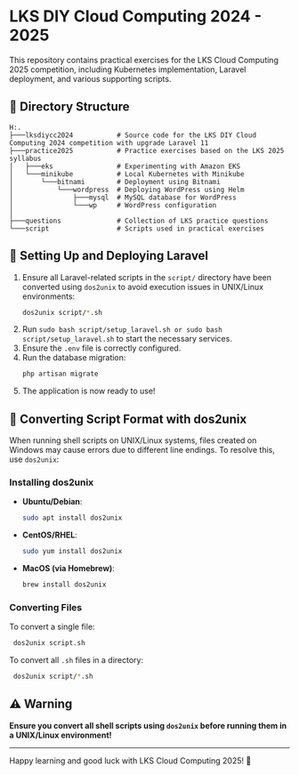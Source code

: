 # LKS DIY Cloud Computing 2024 - 2025

This repository contains practical exercises for the LKS Cloud Computing 2025 competition, including Kubernetes implementation, Laravel deployment, and various supporting scripts.

## 📁 Directory Structure

```
H:.
├───lksdiycc2024           # Source code for the LKS DIY Cloud Computing 2024 competition with upgrade Laravel 11
├───practice2025           # Practice exercises based on the LKS 2025 syllabus
│   ├───eks                # Experimenting with Amazon EKS
│   └───minikube           # Local Kubernetes with Minikube
│       └───bitnami        # Deployment using Bitnami
│           └───wordpress  # Deploying WordPress using Helm
│               ├───mysql  # MySQL database for WordPress
│               └───wp     # WordPress configuration
│
├───questions              # Collection of LKS practice questions
└───script                 # Scripts used in practical exercises
```

## 🚀 Setting Up and Deploying Laravel

1. Ensure all Laravel-related scripts in the `script/` directory have been converted using `dos2unix` to avoid execution issues in UNIX/Linux environments:
   ```sh
   dos2unix script/*.sh
   ```
2. Run `sudo bash script/setup_laravel.sh or sudo bash script/setup_laravel.sh` to start the necessary services.
3. Ensure the `.env` file is correctly configured.
4. Run the database migration:
   ```sh
   php artisan migrate
   ```
5. The application is now ready to use!

## 🔄 Converting Script Format with dos2unix

When running shell scripts on UNIX/Linux systems, files created on Windows may cause errors due to different line endings. To resolve this, use `dos2unix`:

### Installing dos2unix

- **Ubuntu/Debian**:
  ```sh
  sudo apt install dos2unix
  ```
- **CentOS/RHEL**:
  ```sh
  sudo yum install dos2unix
  ```
- **MacOS (via Homebrew)**:
  ```sh
  brew install dos2unix
  ```

### Converting Files
To convert a single file:
```sh
 dos2unix script.sh
```
To convert all `.sh` files in a directory:
```sh
 dos2unix script/*.sh
```

## ⚠️ Warning
**Ensure you convert all shell scripts using `dos2unix` before running them in a UNIX/Linux environment!**

---

Happy learning and good luck with LKS Cloud Computing 2025! 🚀

